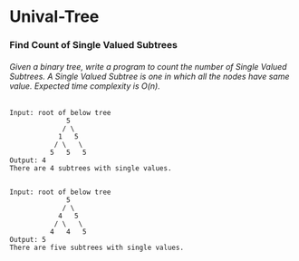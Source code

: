 # Unival-Tree

### Find Count of Single Valued Subtrees
###### Given a binary tree, write a program to count the number of Single Valued Subtrees. A Single Valued Subtree is one in which all the nodes have same value. Expected time complexity is O(n).


```
Input: root of below tree
              5
             / \
            1   5
           / \   \
          5   5   5
Output: 4
There are 4 subtrees with single values.


Input: root of below tree
              5
             / \
            4   5
           / \   \
          4   4   5                
Output: 5
There are five subtrees with single values.
```
